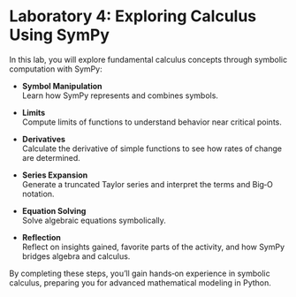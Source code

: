 
# Laboratory 4: Exploring Calculus Using SymPy

In this lab, you will explore fundamental calculus concepts through symbolic computation with SymPy:

- **Symbol Manipulation**  
  Learn how SymPy represents and combines symbols.

- **Limits**  
  Compute limits of functions to understand behavior near critical points.

- **Derivatives**  
  Calculate the derivative of simple functions to see how rates of change are determined.

- **Series Expansion**  
  Generate a truncated Taylor series and interpret the terms and Big‑O notation.

- **Equation Solving**  
  Solve algebraic equations symbolically.

- **Reflection**  
  Reflect on insights gained, favorite parts of the activity, and how SymPy bridges algebra and calculus.

By completing these steps, you’ll gain hands‑on experience in symbolic calculus, preparing you for advanced mathematical modeling in Python.

